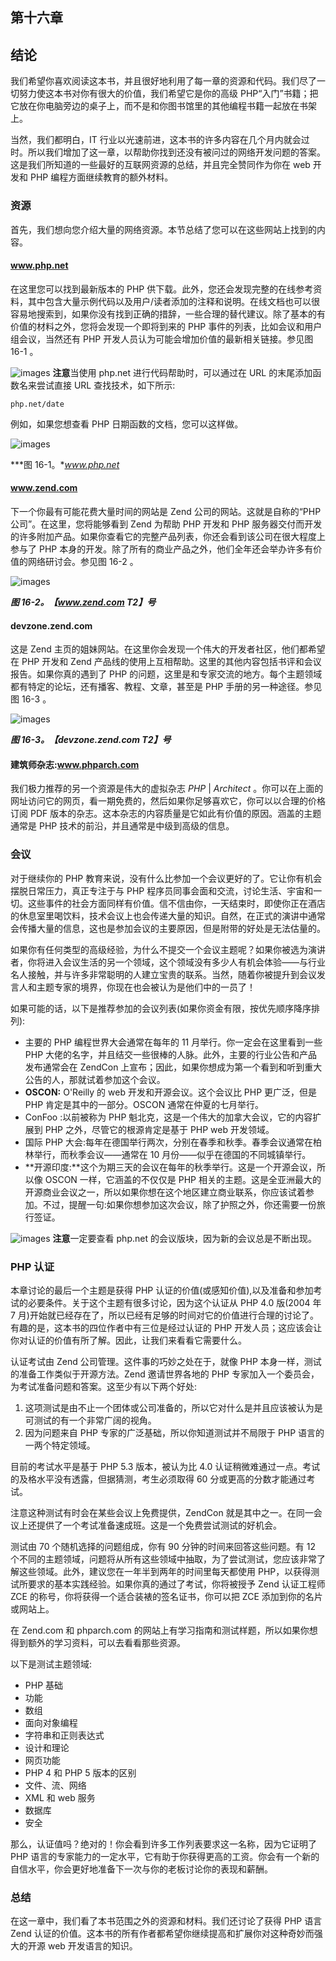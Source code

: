 ## 第十六章

## 结论

我们希望你喜欢阅读这本书，并且很好地利用了每一章的资源和代码。我们尽了一切努力使这本书对你有很大的价值，我们希望它是你的高级 PHP“入门”书籍；把它放在你电脑旁边的桌子上，而不是和你图书馆里的其他编程书籍一起放在书架上。

当然，我们都明白，IT 行业以光速前进，这本书的许多内容在几个月内就会过时。所以我们增加了这一章，以帮助你找到还没有被问过的网络开发问题的答案。这是我们所知道的一些最好的互联网资源的总结，并且完全赞同作为你在 web 开发和 PHP 编程方面继续教育的额外材料。

### 资源

首先，我们想向您介绍大量的网络资源。本节总结了您可以在这些网站上找到的内容。

#### www.php.net

在这里您可以找到最新版本的 PHP 供下载。此外，您还会发现完整的在线参考资料，其中包含大量示例代码以及用户/读者添加的注释和说明。在线文档也可以很容易地搜索到，如果你没有找到正确的措辞，一些合理的替代建议。除了基本的有价值的材料之外，您将会发现一个即将到来的 PHP 事件的列表，比如会议和用户组会议，当然还有 PHP 开发人员认为可能会增加价值的最新相关链接。参见图 16-1 。

![images](images/square.jpg) **注意**当使用 php.net 进行代码帮助时，可以通过在 URL 的末尾添加函数名来尝试直接 URL 查找技术，如下所示:

`php.net/date`

例如，如果您想查看 PHP 日期函数的文档，您可以这样做。

![images](images/1601.jpg)

***图 16-1。**www.php.net*

#### www.zend.com

下一个你最有可能花费大量时间的网站是 Zend 公司的网站。这就是自称的“PHP 公司”。在这里，您将能够看到 Zend 为帮助 PHP 开发和 PHP 服务器交付而开发的许多附加产品。如果你查看它的完整产品列表，你还会看到该公司在很大程度上参与了 PHP 本身的开发。除了所有的商业产品之外，他们全年还会举办许多有价值的网络研讨会。参见图 16-2 。

![images](images/1602.jpg)

***图 16-2。【www.zend.com T2】号***

#### devzone.zend.com

这是 Zend 主页的姐妹网站。在这里你会发现一个伟大的开发者社区，他们都希望在 PHP 开发和 Zend 产品线的使用上互相帮助。这里的其他内容包括书评和会议报告。如果你真的遇到了 PHP 的问题，这里是和专家交流的地方。每个主题领域都有特定的论坛，还有播客、教程、文章，甚至是 PHP 手册的另一种途径。参见图 16-3 。

![images](images/1603.jpg)

***图 16-3。【devzone.zend.com T2】号***

#### 建筑师杂志:www.phparch.com

我们极力推荐的另一个资源是伟大的虚拟杂志 *PHP* | *Architect* 。你可以在上面的网址访问它的网页，看一期免费的，然后如果你足够喜欢它，你可以以合理的价格订阅 PDF 版本的杂志。这本杂志的内容质量是它如此有价值的原因。涵盖的主题通常是 PHP 技术的前沿，并且通常是中级到高级的信息。

### 会议

对于继续你的 PHP 教育来说，没有什么比参加一个会议更好的了。它让你有机会摆脱日常压力，真正专注于与 PHP 程序员同事会面和交流，讨论生活、宇宙和一切。这些事件的社会方面同样有价值。信不信由你，一天结束时，即使你正在酒店的休息室里喝饮料，技术会议上也会传递大量的知识。自然，在正式的演讲中通常会传播大量的信息，这也是参加会议的主要原因，但是附带的好处是无法估量的。

如果你有任何类型的高级经验，为什么不提交一个会议主题呢？如果你被选为演讲者，你将进入会议生活的另一个领域，这个领域没有多少人有机会体验——与行业名人接触，并与许多非常聪明的人建立宝贵的联系。当然，随着你被提升到会议发言人和主题专家的境界，你现在也会被认为是他们中的一员了！

如果可能的话，以下是推荐参加的会议列表(如果你资金有限，按优先顺序降序排列):

*   主要的 PHP 编程世界大会通常在每年的 11 月举行。你一定会在这里看到一些 PHP 大佬的名字，并且结交一些很棒的人脉。此外，主要的行业公告和产品发布通常会在 ZendCon 上宣布；因此，如果你想成为第一个看到和听到重大公告的人，那就试着参加这个会议。
*   **OSCON:** O'Reilly 的 web 开发和开源会议。这个会议比 PHP 更广泛，但是 PHP 肯定是其中的一部分。OSCON 通常在仲夏的七月举行。
*   ConFoo :以前被称为 PHP 魁北克，这是一个伟大的加拿大会议，它的内容扩展到 PHP 之外，尽管它的根源肯定是基于 PHP web 开发领域。
*   国际 PHP 大会:每年在德国举行两次，分别在春季和秋季。春季会议通常在柏林举行，而秋季会议——通常在 10 月份——似乎在德国的不同城镇举行。
*   **开源印度:**这个为期三天的会议在每年的秋季举行。这是一个开源会议，所以像 OSCON 一样，它涵盖的不仅仅是 PHP 相关的主题。这是全亚洲最大的开源商业会议之一，所以如果你想在这个地区建立商业联系，你应该试着参加。不过，提醒一句:如果你想参加这次会议，除了护照之外，你还需要一份旅行签证。

![images](images/square.jpg) **注意**一定要查看 php.net 的会议版块，因为新的会议总是不断出现。

### PHP 认证

本章讨论的最后一个主题是获得 PHP 认证的价值(或感知价值),以及准备和参加考试的必要条件。关于这个主题有很多讨论，因为这个认证从 PHP 4.0 版(2004 年 7 月)开始就已经存在了，所以已经有足够的时间对它的价值进行合理的讨论了。有趣的是，这本书的四位作者中有三位是经过认证的 PHP 开发人员；这应该会让你对认证的价值有所了解。因此，让我们来看看它需要什么。

认证考试由 Zend 公司管理。这件事的巧妙之处在于，就像 PHP 本身一样，测试的准备工作类似于开源方法。Zend 邀请世界各地的 PHP 专家加入一个委员会，为考试准备问题和答案。这至少有以下两个好处:

1.  这项测试是由不止一个团体或公司准备的，所以它对什么是并且应该被认为是可测试的有一个非常广阔的视角。
2.  因为问题来自 PHP 专家的广泛基础，所以你知道测试并不局限于 PHP 语言的一两个特定领域。

目前的考试水平是基于 PHP 5.3 版本，被认为比 4.0 认证稍微难通过一点。考试的及格水平没有透露，但据猜测，考生必须取得 60 分或更高的分数才能通过考试。

注意这种测试有时会在某些会议上免费提供，ZendCon 就是其中之一。在同一会议上还提供了一个考试准备速成班。这是一个免费尝试测试的好机会。

测试由 70 个随机选择的问题组成，你有 90 分钟的时间来回答这些问题。有 12 个不同的主题领域，问题将从所有这些领域中抽取，为了尝试测试，您应该非常了解这些领域。此外，建议您在一年半到两年的时间里每天都使用 PHP，以获得测试所要求的基本实践经验。如果你真的通过了考试，你将被授予 Zend 认证工程师 ZCE 的称号，你将获得一个适合装裱的签名证书，你可以把 ZCE 添加到你的名片或网站上。

在 Zend.com 和 phparch.com 的网站上有学习指南和测试样题，所以如果你想得到额外的学习资料，可以去看看那些资源。

以下是测试主题领域:

*   PHP 基础
*   功能
*   数组
*   面向对象编程
*   字符串和正则表达式
*   设计和理论
*   网页功能
*   PHP 4 和 PHP 5 版本的区别
*   文件、流、网络
*   XML 和 web 服务
*   数据库
*   安全

那么，认证值吗？绝对的！你会看到许多工作列表要求这一名称，因为它证明了 PHP 语言的专家能力的一定水平，它有助于你获得更高的工资。你会有一个新的自信水平，你会更好地准备下一次与你的老板讨论你的表现和薪酬。

### 总结

在这一章中，我们看了本书范围之外的资源和材料。我们还讨论了获得 PHP 语言 Zend 认证的价值。这本书的所有作者都希望你继续提高和扩展你对这种奇妙而强大的开源 web 开发语言的知识。